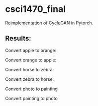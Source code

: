 # csci1470_final

Reimplementation of CycleGAN in Pytorch.

## Results:

 Convert apple to orange:
 
 Convert orange to apple:
 
 Convert horse to zebra:
 
 Convert zebra to horse:
 
 Convert photo to painting
 
 Convert painting to photo
 
